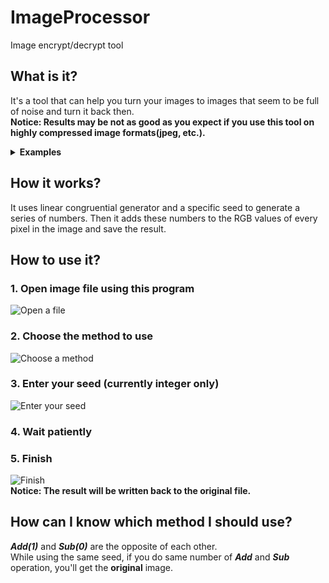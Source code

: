 # ImageProcessor
Image encrypt/decrypt tool

## What is it?
It's a tool that can help you turn your images to images that seem to be full of noise and turn it back then.  
**Notice: Results may be not as good as you expect if you use this tool on highly compressed image formats(jpeg, etc.).**
<details>
  <summary><b>Examples</b></summary>

  <img src="https://s1.ax1x.com/2020/08/02/aJyrT0.png" alt="Original image" title="Original image">
  <img src="https://s1.ax1x.com/2020/08/02/aJy2pF.png" alt="Encrypted image" title="Encrypted image">
  <img src="https://s1.ax1x.com/2020/08/02/aJy4mR.png" alt="Decrypted image" title="Decrypted image">
</details>

## How it works?
It uses linear congruential generator and a specific seed to generate a series of numbers.
Then it adds these numbers to the RGB values of every pixel in the image and save the result.

## How to use it?
### 1. Open image file using this program
![Open a file](https://s1.ax1x.com/2020/08/02/aJUeJA.png "Open a file")
### 2. Choose the method to use
![Choose a method](https://s1.ax1x.com/2020/08/02/aJaw9A.png "Choose a method")
### 3. Enter your seed (currently integer only)
![Enter your seed](https://s1.ax1x.com/2020/08/02/aJaXC9.png "Enter your seed")
### 4. Wait patiently
### 5. Finish
![Finish](https://s1.ax1x.com/2020/08/02/aJdZvt.png "Finish")  
**Notice: The result will be written back to the original file.**

## How can I know which method I should use?
***Add(1)*** and ***Sub(0)*** are the opposite of each other.  
While using the same seed, if you do same number of ***Add*** and ***Sub*** operation, you'll get the **original** image.
